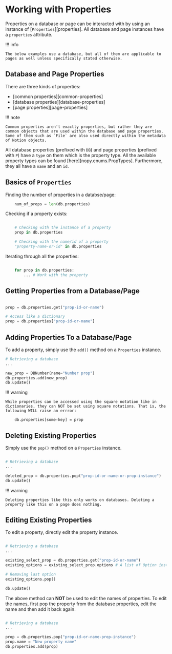 # Working with Properties

Properties on a database or page can be interacted with by using an instance of [`Properties`][properties]. All database and page instances have a `properties` attribute.

!!! info

    The below examples use a database, but all of them are applicable to pages as well unless specifically stated otherwise.

## Database and Page Properties

There are three kinds of properties:

- [common properties][common-properties]
- [database properties][database-properties]
- [page properties][page-properties]

!!! note

    Common properties aren't exactly properties, but rather they are common objects that are used within the database and page properties. Some of them such as `File` are also used directly within the metadata of Notion objects.

All database properties (prefixed with `DB`) and page properties (prefixed with `P`) have a `type` on them which is the property type. All the available property types can be found [here][nopy.enums.PropTypes]. Furthermore, they all have a `name` and an `id`.

## Basics of `Properties`

Finding the number of properties in a databse/page:

```py
    num_of_props = len(db.properties)
```

Checking if a property exists:

```py

    # Checking with the instance of a property
    prop in db.properties

    # Checking with the name/id of a property
    "property-name-or-id" in db.properties
```

Iterating through all the properties:

```py

    for prop in db.properties:
        ... # Work with the property
```


## Getting Properties from a Database/Page

```py

prop = db.properties.get("prop-id-or-name")

# Access like a dictionary
prop = db.properties["prop-id-or-name"]
```

## Adding Properties To a Database/Page

To add a property, simply use the `add()` method on a `Properties` instance.

```py
# Retrieving a database
...

new_prop = DBNumber(name="Number prop")
db.properties.add(new_prop)
db.update()
```
!!! warning

    While properties can be accessed using the square notation like in dictionaries, they can NOT be set using square notations. That is, the following WILL raise an errror:

        db.properties[some-key] = prop

## Deleting Existing Properties

Simply use the `pop()` method on a `Properties` instance.

```py

# Retrieving a database
...

deleted_prop = db.properties.pop("prop-id-or-name-or-prop-instance")
db.update()
```

!!! warning

    Deleting properties like this only works on databases. Deleting a property like this on a page does nothing.


## Editing Existing Properties

To edit a property, directly edit the property instance.

```py

# Retrieving a database
...

existing_select_prop = db.properties.get("prop-id-or-name")
existing_options = existing_select_prop.options # A list of Option instances

# Removing last option
existing_options.pop()

db.update()
```

The above method can **NOT** be used to edit the names of properties. To edit the names, first pop the property from the database properties, edit the name and then add it back again.

```py

# Retrieving a database
...

prop = db.properties.pop("prop-id-or-name-prop-instance")
prop.name = "New property name"
db.properties.add(prop)
```
